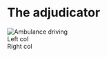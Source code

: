 
<div class="container">
    
# The adjudicator

<img src="{{ '/assets/images/Ambulence-lights.png' | url }}" alt="Ambulance driving" class="large-icon">

<div class="row">
  <div class="col-md-6">Left col</div>
  <div class="col-md-6">Right col</div>
</div>
</div>
